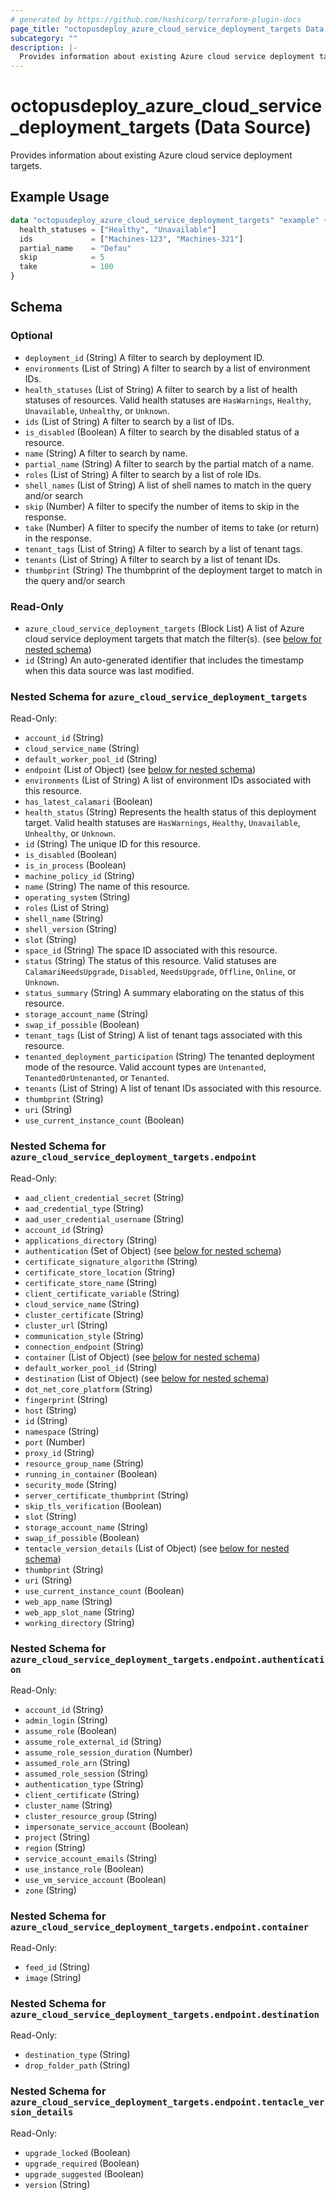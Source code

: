 ```yaml
---
# generated by https://github.com/hashicorp/terraform-plugin-docs
page_title: "octopusdeploy_azure_cloud_service_deployment_targets Data Source - terraform-provider-octopusdeploy"
subcategory: ""
description: |-
  Provides information about existing Azure cloud service deployment targets.
---
```


# octopusdeploy_azure_cloud_service_deployment_targets (Data Source)

Provides information about existing Azure cloud service deployment targets.

## Example Usage

```terraform
data "octopusdeploy_azure_cloud_service_deployment_targets" "example" {
  health_statuses = ["Healthy", "Unavailable"]
  ids             = ["Machines-123", "Machines-321"]
  partial_name    = "Defau"
  skip            = 5
  take            = 100
}
```

<!-- schema generated by tfplugindocs -->
## Schema

### Optional

- `deployment_id` (String) A filter to search by deployment ID.
- `environments` (List of String) A filter to search by a list of environment IDs.
- `health_statuses` (List of String) A filter to search by a list of health statuses of resources. Valid health statuses are `HasWarnings`, `Healthy`, `Unavailable`, `Unhealthy`, or `Unknown`.
- `ids` (List of String) A filter to search by a list of IDs.
- `is_disabled` (Boolean) A filter to search by the disabled status of a resource.
- `name` (String) A filter to search by name.
- `partial_name` (String) A filter to search by the partial match of a name.
- `roles` (List of String) A filter to search by a list of role IDs.
- `shell_names` (List of String) A list of shell names to match in the query and/or search
- `skip` (Number) A filter to specify the number of items to skip in the response.
- `take` (Number) A filter to specify the number of items to take (or return) in the response.
- `tenant_tags` (List of String) A filter to search by a list of tenant tags.
- `tenants` (List of String) A filter to search by a list of tenant IDs.
- `thumbprint` (String) The thumbprint of the deployment target to match in the query and/or search

### Read-Only

- `azure_cloud_service_deployment_targets` (Block List) A list of Azure cloud service deployment targets that match the filter(s). (see [below for nested schema](#nestedblock--azure_cloud_service_deployment_targets))
- `id` (String) An auto-generated identifier that includes the timestamp when this data source was last modified.

<a id="nestedblock--azure_cloud_service_deployment_targets"></a>
### Nested Schema for `azure_cloud_service_deployment_targets`

Read-Only:

- `account_id` (String)
- `cloud_service_name` (String)
- `default_worker_pool_id` (String)
- `endpoint` (List of Object) (see [below for nested schema](#nestedatt--azure_cloud_service_deployment_targets--endpoint))
- `environments` (List of String) A list of environment IDs associated with this resource.
- `has_latest_calamari` (Boolean)
- `health_status` (String) Represents the health status of this deployment target. Valid health statuses are `HasWarnings`, `Healthy`, `Unavailable`, `Unhealthy`, or `Unknown`.
- `id` (String) The unique ID for this resource.
- `is_disabled` (Boolean)
- `is_in_process` (Boolean)
- `machine_policy_id` (String)
- `name` (String) The name of this resource.
- `operating_system` (String)
- `roles` (List of String)
- `shell_name` (String)
- `shell_version` (String)
- `slot` (String)
- `space_id` (String) The space ID associated with this resource.
- `status` (String) The status of this resource. Valid statuses are `CalamariNeedsUpgrade`, `Disabled`, `NeedsUpgrade`, `Offline`, `Online`, or `Unknown`.
- `status_summary` (String) A summary elaborating on the status of this resource.
- `storage_account_name` (String)
- `swap_if_possible` (Boolean)
- `tenant_tags` (List of String) A list of tenant tags associated with this resource.
- `tenanted_deployment_participation` (String) The tenanted deployment mode of the resource. Valid account types are `Untenanted`, `TenantedOrUntenanted`, or `Tenanted`.
- `tenants` (List of String) A list of tenant IDs associated with this resource.
- `thumbprint` (String)
- `uri` (String)
- `use_current_instance_count` (Boolean)

<a id="nestedatt--azure_cloud_service_deployment_targets--endpoint"></a>
### Nested Schema for `azure_cloud_service_deployment_targets.endpoint`

Read-Only:

- `aad_client_credential_secret` (String)
- `aad_credential_type` (String)
- `aad_user_credential_username` (String)
- `account_id` (String)
- `applications_directory` (String)
- `authentication` (Set of Object) (see [below for nested schema](#nestedobjatt--azure_cloud_service_deployment_targets--endpoint--authentication))
- `certificate_signature_algorithm` (String)
- `certificate_store_location` (String)
- `certificate_store_name` (String)
- `client_certificate_variable` (String)
- `cloud_service_name` (String)
- `cluster_certificate` (String)
- `cluster_url` (String)
- `communication_style` (String)
- `connection_endpoint` (String)
- `container` (List of Object) (see [below for nested schema](#nestedobjatt--azure_cloud_service_deployment_targets--endpoint--container))
- `default_worker_pool_id` (String)
- `destination` (List of Object) (see [below for nested schema](#nestedobjatt--azure_cloud_service_deployment_targets--endpoint--destination))
- `dot_net_core_platform` (String)
- `fingerprint` (String)
- `host` (String)
- `id` (String)
- `namespace` (String)
- `port` (Number)
- `proxy_id` (String)
- `resource_group_name` (String)
- `running_in_container` (Boolean)
- `security_mode` (String)
- `server_certificate_thumbprint` (String)
- `skip_tls_verification` (Boolean)
- `slot` (String)
- `storage_account_name` (String)
- `swap_if_possible` (Boolean)
- `tentacle_version_details` (List of Object) (see [below for nested schema](#nestedobjatt--azure_cloud_service_deployment_targets--endpoint--tentacle_version_details))
- `thumbprint` (String)
- `uri` (String)
- `use_current_instance_count` (Boolean)
- `web_app_name` (String)
- `web_app_slot_name` (String)
- `working_directory` (String)

<a id="nestedobjatt--azure_cloud_service_deployment_targets--endpoint--authentication"></a>
### Nested Schema for `azure_cloud_service_deployment_targets.endpoint.authentication`

Read-Only:

- `account_id` (String)
- `admin_login` (String)
- `assume_role` (Boolean)
- `assume_role_external_id` (String)
- `assume_role_session_duration` (Number)
- `assumed_role_arn` (String)
- `assumed_role_session` (String)
- `authentication_type` (String)
- `client_certificate` (String)
- `cluster_name` (String)
- `cluster_resource_group` (String)
- `impersonate_service_account` (Boolean)
- `project` (String)
- `region` (String)
- `service_account_emails` (String)
- `use_instance_role` (Boolean)
- `use_vm_service_account` (Boolean)
- `zone` (String)


<a id="nestedobjatt--azure_cloud_service_deployment_targets--endpoint--container"></a>
### Nested Schema for `azure_cloud_service_deployment_targets.endpoint.container`

Read-Only:

- `feed_id` (String)
- `image` (String)


<a id="nestedobjatt--azure_cloud_service_deployment_targets--endpoint--destination"></a>
### Nested Schema for `azure_cloud_service_deployment_targets.endpoint.destination`

Read-Only:

- `destination_type` (String)
- `drop_folder_path` (String)


<a id="nestedobjatt--azure_cloud_service_deployment_targets--endpoint--tentacle_version_details"></a>
### Nested Schema for `azure_cloud_service_deployment_targets.endpoint.tentacle_version_details`

Read-Only:

- `upgrade_locked` (Boolean)
- `upgrade_required` (Boolean)
- `upgrade_suggested` (Boolean)
- `version` (String)


